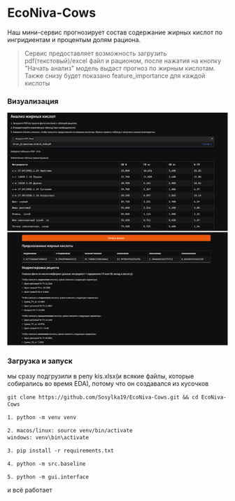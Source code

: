 # EcoNiva-Cows


Наш мини-сервис прогнозирует состав содержание жирных кислот по ингридиентам и процентым долям рациона.

> Сервис предоставляет возможность загрузить pdf(текстовый)/excel файл и рационом, после нажатия на кнопку "Начать анализ" модель выдаст прогноз по жирным кислотам. Также снизу будет показано feature_importance для каждой кислоты

### Визуализация
![](src/img/image.png)
![](src/img/image1.png)



### Загрузка и запуск
мы сразу подгрузили в репу kis.xlsx(и всякие файлы, которые собирались во время EDA), потому что он создавался из кусочков


```
git clone https://github.com/Sosylka19/EcoNiva-Cows.git && cd EcoNiva-Cows
```
```
1. python -m venv venv
```
```
2. macos/linux: source venv/bin/activate
windows: venv\bin\activate
```
```
3. pip install -r requirements.txt
```
```
4. python -m src.baseline
```

```
5. python -m gui.interface
```

и всё работает